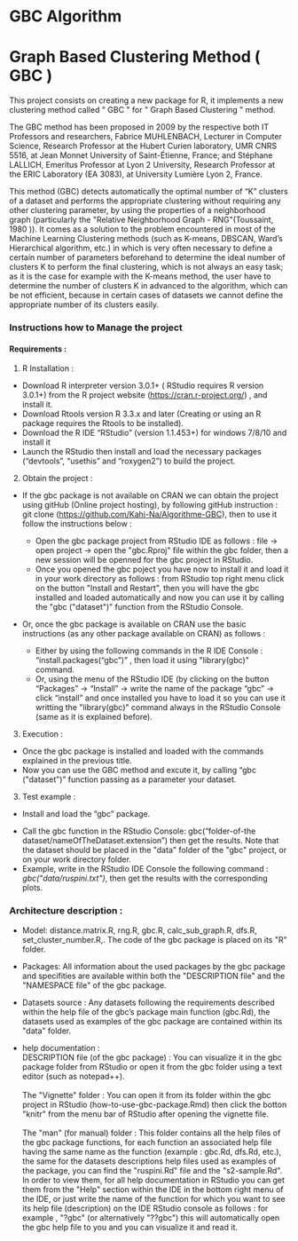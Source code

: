# GBC Algorithm 

# Graph Based Clustering Method ( GBC ) 
  This project consists on creating a new package for R, it implements a new clustering method called " GBC " for " Graph Based Clustering " method. 

  The GBC method has been proposed in 2009 by the respective both IT Professors and researchers, Fabrice MUHLENBACH, Lecturer in Computer Science, Research Professor at the Hubert Curien laboratory, UMR CNRS 5516, at Jean Monnet University of Saint-Étienne, France; and Stéphane LALLICH, Emeritus Professor at Lyon 2 University, Research Professor at the ERIC Laboratory (EA 3083), at University Lumière Lyon 2, France.

  This method (GBC) detects automatically the optimal number of “K” clusters of a dataset and performs the appropriate clustering without requiring any other clustering parameter, by using the properties of a neighborhood graph (particularly the "Relative Neighborhood Graph - RNG"(Toussaint, 1980 )). It comes as a solution to the problem encountered in most of the Machine Learning Clustering methods (such as K-means, DBSCAN, Ward’s Hierarchical algorithm, etc.) in which is very often necessary to define a certain number of parameters beforehand to determine the ideal number of clusters K to perform the final clustering, which is not always an easy task; as it is the case for example with the K-means method, the user have to determine the number of clusters K in advanced to the algorithm, which can be not efficient, because in certain cases of datasets we cannot define the appropriate number of its clusters easily.

### Instructions how to Manage the project

####	Requirements :
1. R Installation :
* Download R interpreter version 3.0.1+ ( RStudio requires R version 3.0.1+) from the R project website (https://cran.r-project.org/) , and install it.
* Download Rtools version R 3.3.x and later (Creating or using an R package requires the Rtools to be installed).
* Download the R IDE “RStudio” (version 1.1.453+) for windows 7/8/10  and install it
* Launch the RStudio then install and load the necessary packages (“devtools”, “usethis” and “roxygen2”) to build the project.

2. Obtain the project : 

* If the gbc package is not available on CRAN we can obtain the project using gitHub (Online project hosting), by following gitHub instruction : git clone (https://github.com/Kahi-Na/Algorithme-GBC), then to use it follow the instructions below : 
    * Open the gbc package project from RStudio IDE as follows : file -> open project -> open the "gbc.Rproj" file within the gbc folder, then a  new session will be openned for the gbc project in RStudio.
    * Once you opened the gbc poject you have now to  install it and load it in your work directory as  follows : from RStudio top right menu click on the button "Install and Restart", then you will have the gbc  installed and loaded automatically and now you can use it by calling the "gbc ("dataset")" function from the RStudio Console.
    
* Or, once the gbc package is available on CRAN use the basic instructions (as any other package available on CRAN) as follows :
  * Either by using the following commands in the R IDE Console :  “install.packages(“gbc”)” , then load it  using "library(gbc)" command.
  * Or, using the menu of the RStudio IDE (by clicking on the button “Packages” -> “Install” -> write the name of the package “gbc” -> click “install” and once installed you have to load it so you can use it writting the "library(gbc)" command always in the RStudio Console (same as it is explained before).
  
 3. Execution : 
  * Once the gbc package is installed and loaded with the commands explained in the previous title.
  * Now you can use the GBC method and excute it, by calling “gbc ("dataset")” function passing as a parameter your dataset.

3.	Test example :
*	Install and load the “gbc” package.
-	Call the gbc function in the RStudio Console: gbc(“folder-of-the dataset/nameOfTheDataset.extension”) then get the results. Note that the dataset should be placed in the "data" folder of the "gbc" project, or on your work directory folder.
- Example, write in the RStudio IDE Console the following command : *gbc("data/ruspini.txt")*, then get the results with the corresponding plots.

### Architecture description : 

 * Model: distance.matrix.R, rng.R, gbc.R, calc_sub_graph.R, dfs.R, set_cluster_number.R,. The code of the gbc package is placed on its "R" folder. <br/>
 * Packages: All information about the used packages by the gbc package and specifities are available within both the "DESCRIPTION file" and the "NAMESPACE file" of the gbc package. <br>
 
 * Datasets source : Any datasets following the requirements described within the help file of the gbc’s package main function (gbc.Rd), the datasets used as examples of the gbc package are contained within its "data" folder.

* help documentation : 
<br> DESCRIPTION file (of the gbc package) : You can visualize it in the gbc package folder from RStudio or open it from the gbc folder using a text editor (such as notepad++).   
<br> The "Vignette" folder : You can open it from its folder within the gbc project in RStudio (how-to-use-gbc-package.Rmd) then click the botton "knitr" from the menu bar of RStudio after opening the vignette file.  
<br> The "man" (for manual) folder : This folder contains all the help files of the gbc package functions, for each function an associated help file having the same name as the function (example : gbc.Rd, dfs.Rd, etc.), the same for the datasets descriptions help files used as examples of the package, you can find the "ruspini.Rd"  file and the "s2-sample.Rd". In order to view them, for all help documentation in RStudio you can get them from the "Help" section within the IDE in the bottom right menu of the IDE, or just write the name of the function for which you want to see its help file (description) on the IDE RStudio console as follows : for example , "?gbc" (or alternatively "??gbc") this will automatically open the gbc help file to you and you can visualize it and read it.


